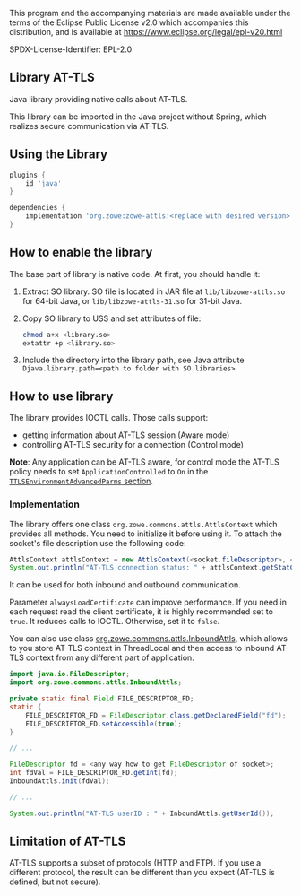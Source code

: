 This program and the accompanying materials are made available under the terms of the Eclipse Public License v2.0 which accompanies this distribution, and is available at https://www.eclipse.org/legal/epl-v20.html

SPDX-License-Identifier: EPL-2.0

## Library AT-TLS


Java library providing native calls about AT-TLS. 

This library can be imported in the Java project without Spring, which realizes secure communication via AT-TLS. 

## Using the Library

```gradle
plugins {
    id 'java'
}

dependencies {
    implementation 'org.zowe:zowe-attls:<replace with desired version>'
}
```


## How to enable the library

The base part of library is native code. At first, you should handle it:

 1. Extract SO library. SO file is located in JAR file at `lib/libzowe-attls.so` for 64-bit Java, or `lib/libzowe-attls-31.so` for 31-bit Java.

 2. Copy SO library to USS and set attributes of file:

    ```sh
    chmod a+x <library.so>
    extattr +p <library.so>
    ```

 3. Include the directory into the library path, see Java attribute `-Djava.library.path=<path to folder with SO libraries>`

## How to use library

The library provides IOCTL calls. Those calls support:
 - getting information about AT-TLS session (Aware mode)
 - controlling AT-TLS security for a connection (Control mode)

**Note**: Any application can be AT-TLS aware, for control mode the AT-TLS policy needs to set `ApplicationControlled` to `On`
in the [`TTLSEnvironmentAdvancedParms` section](https://www.ibm.com/support/knowledgecenter/SSLTBW_2.4.0/com.ibm.zos.v2r4.halz001/ttlsenvironmentadvancedparms.htm).

### Implementation

The library offers one class `org.zowe.commons.attls.AttlsContext` which provides all methods. You need to initialize it before using it.  To attach the socket's file description use the following code:

```java
AttlsContext attlsContext = new AttlsContext(<socket.fileDescriptor>, <alwaysLoadCertificate>);
System.out.println("AT-TLS connection status: " + attlsContext.getStatConn());
```

It can be used for both inbound and outbound communication.

Parameter `alwaysLoadCertificate` can improve performance. If you need in each request read the client
certificate, it is highly recommended set to `true`. It reduces calls to IOCTL. Otherwise,
set it to `false`.

You can also use class [org.zowe.commons.attls.InboundAttls](src/main/java/org/zowe/commons/attls/InboundAttls.java), which
allows to you store AT-TLS context in ThreadLocal and then access to inbound AT-TLS context from any different
part of application.

```java
import java.io.FileDescriptor;
import org.zowe.commons.attls.InboundAttls;

private static final Field FILE_DESCRIPTOR_FD;
static {
    FILE_DESCRIPTOR_FD = FileDescriptor.class.getDeclaredField("fd");
    FILE_DESCRIPTOR_FD.setAccessible(true);
}

// ...

FileDescriptor fd = <any way how to get FileDescriptor of socket>;
int fdVal = FILE_DESCRIPTOR_FD.getInt(fd);
InboundAttls.init(fdVal);

// ...

System.out.println("AT-TLS userID : " + InboundAttls.getUserId());
```

## Limitation of AT-TLS

AT-TLS supports a subset of protocols (HTTP and FTP). If you use a different protocol, the result can be different than
you expect (AT-TLS is defined, but not secure).
